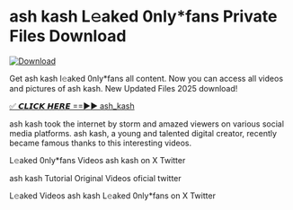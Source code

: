 # ash kash L𝚎aked 0nly*fans Private Files Download

[![Download](https://i.imgur.com/PoXn3jX.png)](https://mediafirer.com/ash+kash)

Get ash kash l𝚎aked 0nly*fans all content. Now you can access all videos and pictures of ash kash. New Updated Files 2025 download!

[✅ 𝘾𝙇𝙄𝘾𝙆 𝙃𝙀𝙍𝙀 ==►► ash_kash](https://mediafirer.com/ash+kash)

ash kash took the internet by storm and amazed viewers on various social media platforms. ash kash, a young and talented digital creator, recently became famous thanks to this interesting videos.

L𝚎aked 0nly*fans Videos ash kash on X Twitter

ash kash Tutorial Original Videos oficial twitter

L𝚎aked Videos ash kash L𝚎aked 0nly*fans on X Twitter